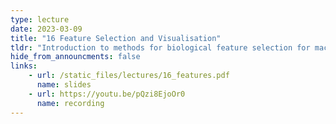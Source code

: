 ```yaml
---
type: lecture
date: 2023-03-09
title: "16 Feature Selection and Visualisation"
tldr: "Introduction to methods for biological feature selection for machine learning."
hide_from_announcments: false
links: 
    - url: /static_files/lectures/16_features.pdf
      name: slides
    - url: https://youtu.be/pQzi8EjoOr0
      name: recording
---
```

